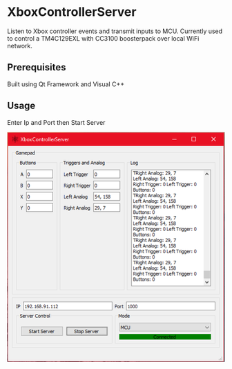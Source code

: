 # XboxControllerServer
Listen to Xbox controller events and transmit inputs to MCU.
Currently used to control a TM4C129EXL with CC3100 boosterpack over local WiFi network.

## Prerequisites
Built using Qt Framework and Visual C++

## Usage
Enter Ip and Port then Start Server

![Figure1](Articles/mainWindow.png)

